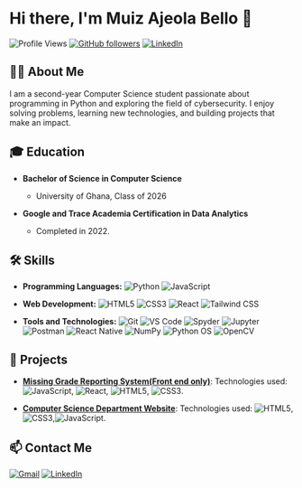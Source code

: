 <!-- Your Name -->
# Hi there, I'm Muiz Ajeola Bello 👋

![Profile Views](https://komarev.com/ghpvc/?username=muizbello&color=blueviolet)
[![GitHub followers](https://img.shields.io/github/followers/muizbello?label=Followers&style=social)](https://github.com/yourusername)
[![LinkedIn](https://img.shields.io/badge/-LinkedIn-blue?style=flat&logo=Linkedin&logoColor=white)](https://linkedin.com/in/muiz-bello)

## 👨‍💻 About Me
I am a second-year Computer Science student passionate about programming in Python and exploring the field of cybersecurity. I enjoy solving problems, learning new technologies, and building projects that make an impact.

## 🎓 Education
- **Bachelor of Science in Computer Science**
  - University of Ghana, Class of 2026

- **Google and Trace Academia Certification in Data Analytics**
  - Completed in 2022.

## 🛠️ Skills
- **Programming Languages:**
  ![Python](https://img.shields.io/badge/-Python-3776AB?style=flat&logo=python&logoColor=white)
  ![JavaScript](https://img.shields.io/badge/-JavaScript-F7DF1E?style=flat&logo=javascript&logoColor=black)
  
- **Web Development:**
  ![HTML5](https://img.shields.io/badge/-HTML5-E34F26?style=flat&logo=html5&logoColor=white)
  ![CSS3](https://img.shields.io/badge/-CSS3-1572B6?style=flat&logo=css3&logoColor=white)
  ![React](https://img.shields.io/badge/-React-61DAFB?style=flat&logo=react&logoColor=white)
  ![Tailwind CSS](https://img.shields.io/badge/Tailwind_CSS-38B2AC?style=flat&logo=tailwind-css&logoColor=white)

  
- **Tools and Technologies:**
  ![Git](https://img.shields.io/badge/-Git-F05032?style=flat&logo=git&logoColor=white)
  ![VS Code](https://img.shields.io/badge/-VS_Code-007ACC?style=flat&logo=visual-studio-code&logoColor=white)
  ![Spyder](https://img.shields.io/badge/Spyder-FF0000?style=flat&logo=spyder-ide&logoColor=white)
  ![Jupyter](https://img.shields.io/badge/Jupyter-F37626.svg?style=flat&logo=Jupyter&logoColor=white)
  ![Postman](https://img.shields.io/badge/Postman-FF6C37?style=flat&logo=Postman&logoColor=white)
  ![React Native](https://img.shields.io/badge/React_Native-20232A?style=flat&logo=react&logoColor=61DAFB)
  ![NumPy](https://img.shields.io/badge/NumPy-013243?style=flat&logo=numpy&logoColor=white)
  ![Python OS](https://img.shields.io/badge/Python_OS-3776AB?style=flat&logo=python&logoColor=white)
  ![OpenCV](https://img.shields.io/badge/OpenCV-5C3EE8?style=flat&logo=opencv&logoColor=white)

  
## 💼 Projects
- **[Missing Grade Reporting System(Front end only)](https://github.com/muizbello/11068463_DCIT205_Assignment1)**:
    Technologies used: ![JavaScript](https://img.shields.io/badge/-JavaScript-F7DF1E?style=flat&logo=javascript&logoColor=black), ![React](https://img.shields.io/badge/-React-61DAFB?style=flat&logo=react&logoColor=white), ![HTML5](https://img.shields.io/badge/-HTML5-E34F26?style=flat&logo=html5&logoColor=white), ![CSS3](https://img.shields.io/badge/-CSS3-1572B6?style=flat&logo=css3&logoColor=white).

- **[Computer Science Department Website](https://github.com/muizbello/11068463_DCIT_205_IA)**:
     Technologies used: ![HTML5](https://img.shields.io/badge/-HTML5-E34F26?style=flat&logo=html5&logoColor=white),![CSS3](https://img.shields.io/badge/-CSS3-1572B6?style=flat&logo=css3&logoColor=white),![JavaScript](https://img.shields.io/badge/-JavaScript-F7DF1E?style=flat&logo=javascript&logoColor=black).


## 📫 Contact Me
[![Gmail](https://img.shields.io/badge/-Gmail-D14836?style=flat&logo=gmail&logoColor=white)](mailto:bellomuiz78@gmail.com)
[![LinkedIn](https://img.shields.io/badge/-LinkedIn-blue?style=flat&logo=linkedin&logoColor=white)](https://linkedin.com/in/muiz-bello)

